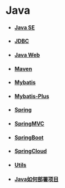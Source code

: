 # Java
 - #### [Java SE](/Java/Java%20SE/)
 - #### [JDBC](/Java/JDBC/JDBC.md)
 - #### [Java Web](/Java/JavaWeb/JavaWeb.md)
 - #### [Maven](/Java/Maven/Maven.md)
 - #### [Mybatis](/Java/MyBatis/MyBatis.md)
 - #### [Mybatis-Plus](/Java/Mybatis-plus/Mybatis-plus.md)
 - #### [Spring](/Java/SSM/二、Spring.md)
 - #### [SpringMVC](/Java/SSM/三、SpringMVC.md)
 - #### [SpringBoot](/Java/SpringBoot/)
 - #### [SpringCloud](/Java/SpringCloud/SpringBoot.md)
 - #### [Utils](/Java/Utils/)
 - #### [Java如何部署项目](/Java/java项目的部署.md)